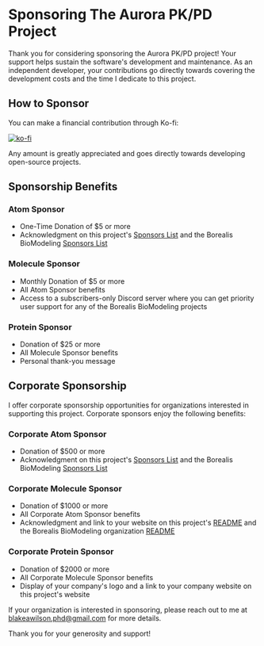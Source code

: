 # Sponsoring The Aurora PK/PD Project

Thank you for considering sponsoring the Aurora PK/PD project! Your support helps sustain the software's development and maintenance. As an independent developer, your contributions go directly towards covering the development costs and the time I dedicate to this project.

## How to Sponsor

You can make a financial contribution through Ko-fi:

[![ko-fi](https://ko-fi.com/img/githubbutton_sm.svg)](https://ko-fi.com/J3J4ZUCVU)

Any amount is greatly appreciated and goes directly towards developing open-source projects.

## Sponsorship Benefits

### Atom Sponsor
- One-Time Donation of $5 or more
- Acknowledgment on this project's [Sponsors List](SPONSORS.md) and the Borealis BioModeling [Sponsors List](https://github.com/Borealis-BioModeling/.github/blob/main/profile/SPONSORS.md)

### Molecule Sponsor
- Monthly Donation of $5 or more
- All Atom Sponsor benefits
- Access to a subscribers-only Discord server where you can get priority user support for any of the Borealis BioModeling projects

### Protein Sponsor
- Donation of $25 or more
- All Molecule Sponsor benefits
- Personal thank-you message

## Corporate Sponsorship

I offer corporate sponsorship opportunities for organizations interested in supporting this project. Corporate sponsors enjoy the following benefits:

### Corporate Atom Sponsor
- Donation of $500 or more
- Acknowledgment on this project's [Sponsors List](SPONSORS.md) and the Borealis BioModeling [Sponsors List](https://github.com/Borealis-BioModeling/.github/blob/main/profile/SPONSORS.md)

### Corporate Molecule Sponsor
- Donation of $1000 or more
- All Corporate Atom Sponsor benefits
- Acknowledgment and link to your website on this project's [README](README.md) and the Borealis BioModeling organization [README](https://github.com/Borealis-BioModeling/.github/blob/main/profile/README.md)

### Corporate Protein Sponsor
- Donation of $2000 or more
- All Corporate Molecule Sponsor benefits
- Display of your company's logo and a link to your company website on this project's website

If your organization is interested in sponsoring, please reach out to me at [blakeawilson.phd@gmail.com](mailto:blakeawilson.phd@gmail.com) for more details.

Thank you for your generosity and support!